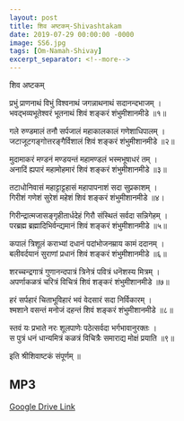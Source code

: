 ```yaml
---
layout: post
title: शिव अष्टकम्-Shivashtakam
date: 2019-07-29 00:00:00 -0000
image: SS6.jpg
tags: [Om-Namah-Shivay]
excerpt_separator: <!--more-->
---
```

<!--more-->
शिव अष्टकम्

प्रभुं प्राणनाथं विभुं विश्वनाथं जगन्नाथनाथं सदानन्दभाजम् ।  
भवद्भव्यभूतेश्वरं भूतनाथं शिवं शङ्करं शंभुमीशानमीडे ॥१॥

गले रुण्डमालं तनौ सर्पजालं महाकालकालं गणेशाधिपालम् ।  
जटाजूटगङ्गोत्तरङ्गैर्विशालं शिवं शङ्करं शंभुमीशानमीडे ॥२॥

मुदामाकरं मण्डनं मण्डयन्तं महामण्डलं भस्मभूषाधरं तम् ।  
अनादिं ह्यपारं महामोहमारं शिवं शङ्करं शंभुमीशानमीडे ॥३॥

तटाधोनिवासं महाट्टाट्टहासं महापापनाशं सदा सुप्रकाशम् ।  
गिरीशं गणेशं सुरेशं महेशं शिवं शङ्करं शंभुमीशानमीडे ॥४।

गिरीन्द्रात्मजासङ्गृहीतार्धदेहं गिरौ संस्थितं सर्वदा सन्निगेहम् ।  
परब्रह्म ब्रह्मादिभिर्वन्द्यमानं शिवं शङ्करं शंभुमीशानमीडे ॥५॥

कपालं त्रिशूलं कराभ्यां दधानं पदांभोजनम्राय कामं ददानम् ।  
बलीवर्दयानं सुराणां प्रधानं शिवं शङ्करं शंभुमीशानमीडे ॥६॥

शरच्चन्द्रगात्रं गुणानन्दपात्रं त्रिनेत्रं पवित्रं धनॆशस्य मित्रम् ।  
अपर्णाकळत्रं चरित्रं विचित्रं शिवं शङ्करं शंभुमीशानमीडे ॥७॥

हरं सर्पहारं चिताभूविहारं भवं वेदसारं सदा निर्विकारम् ।  
श्मशाने वसन्तं मनोजं दहन्तं शिवं शङ्करं शंभुमीशानमीडे ॥८॥

स्तवं यः प्रभाते नरः शूलपाणेः पठेत्सर्वदा भर्गभावानुरक्तः ।  
स पुत्रं धनं धान्यमित्रं कळत्रं विचित्रैः समाराद्य मोक्षं प्रयाति ॥९॥

इति श्रीशिवाष्टकं संपूर्णम् ॥

## MP3

[Google Drive Link][Google Drive Link]

[Google Drive Link]: https://drive.google.com/open?id=1aCAqP8-1WK00YeEE-97-6xENi1giU6xM

